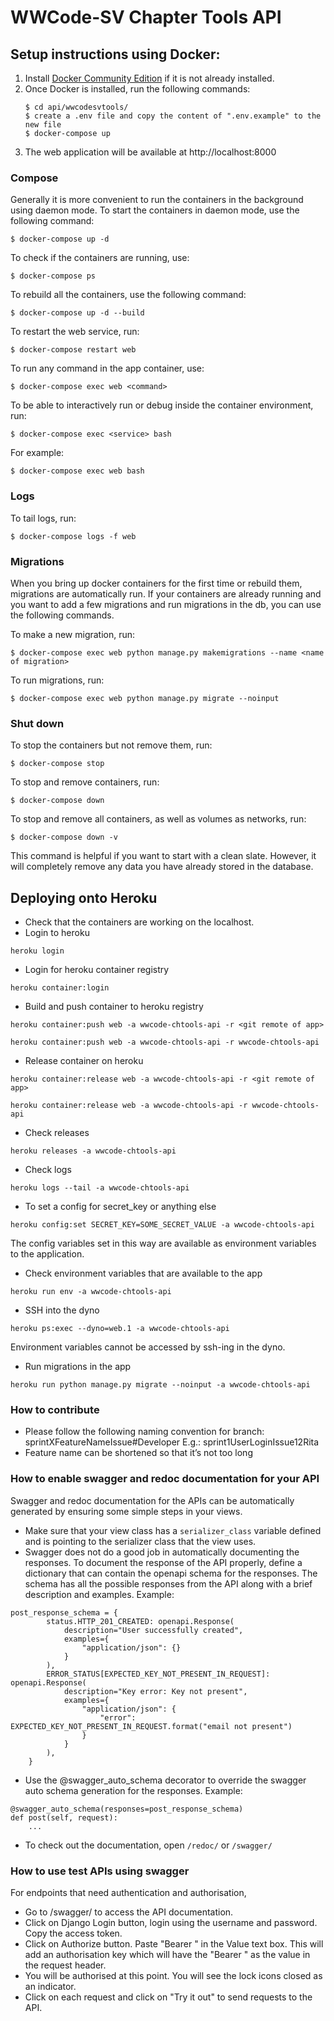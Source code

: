 # WWCode-SV Chapter Tools API

## Setup instructions using Docker:
1. Install [Docker Community Edition](https://docs.docker.com/install/) if it
is not already installed.
1. Once Docker is installed, run the following commands:
    ```
    $ cd api/wwcodesvtools/
    $ create a .env file and copy the content of ".env.example" to the new file
    $ docker-compose up
    ```
1. The web application will be available at http://localhost:8000

### Compose
Generally it is more convenient to run the containers in the background using daemon mode. To start the containers in daemon mode, use the following command:
```
$ docker-compose up -d
```
To check if the containers are running, use:
```
$ docker-compose ps
```
To rebuild all the containers, use the following command:
```
$ docker-compose up -d --build
```
To restart the web service, run:
```
$ docker-compose restart web
```
To run any command in the app container, use:
```
$ docker-compose exec web <command>
```

To be able to interactively run or debug inside the container environment, run:
```
$ docker-compose exec <service> bash
```

For example:
```
$ docker-compose exec web bash
```

### Logs
To tail logs, run:
```
$ docker-compose logs -f web
```

### Migrations
When you bring up docker containers for the first time or rebuild them,
migrations are automatically run. If your containers are already running and
you want to add a few migrations and run migrations in the db, you can use the
following commands.

To make a new migration, run:
```
$ docker-compose exec web python manage.py makemigrations --name <name of migration>
```
To run migrations, run:
```
$ docker-compose exec web python manage.py migrate --noinput
```

### Shut down
To stop the containers but not remove them, run:
```
$ docker-compose stop
```

To stop and remove containers, run:
```
$ docker-compose down
```

To stop and remove all containers, as well as volumes as networks, run:
```
$ docker-compose down -v
```
This command is helpful if you want to start with a clean slate. However, it
will completely remove any data you have already stored in the database.

## Deploying onto Heroku
* Check that the containers are working on the localhost.
* Login to heroku
```
heroku login
```

* Login for heroku container registry
```
heroku container:login
```

* Build and push container to heroku registry
```
heroku container:push web -a wwcode-chtools-api -r <git remote of app>

heroku container:push web -a wwcode-chtools-api -r wwcode-chtools-api
```

* Release container on heroku
```
heroku container:release web -a wwcode-chtools-api -r <git remote of app>

heroku container:release web -a wwcode-chtools-api -r wwcode-chtools-api
```

* Check releases
```
heroku releases -a wwcode-chtools-api
```

* Check logs
```
heroku logs --tail -a wwcode-chtools-api
```

* To set a config for secret_key or anything else
```
heroku config:set SECRET_KEY=SOME_SECRET_VALUE -a wwcode-chtools-api
```
The config variables set in this way are available as environment variables to 
the application.

* Check environment variables that are available to the app
```
heroku run env -a wwcode-chtools-api
```

* SSH into the dyno
```
heroku ps:exec --dyno=web.1 -a wwcode-chtools-api
```
Environment variables cannot be accessed by ssh-ing in the dyno.

* Run migrations in the app
```
heroku run python manage.py migrate --noinput -a wwcode-chtools-api
```

### How to contribute

* Please follow the following naming convention for branch: 
sprintXFeatureNameIssue#Developer
E.g.: sprint1UserLoginIssue12Rita
* Feature name can be shortened so that it’s not too long

### How to enable swagger and redoc documentation for your API

Swagger and redoc documentation for the APIs can be automatically generated by ensuring
some simple steps in your views.
* Make sure that your view class has a `serializer_class` variable defined and is pointing
to the serializer class that the view uses.
* Swagger does not do a good job in automatically documenting the responses. To document the 
response of the API properly, define a dictionary that can contain the openapi schema for the 
responses. The schema has all the possible responses from the API along with a brief description
and examples.
Example:
```
post_response_schema = {
        status.HTTP_201_CREATED: openapi.Response(
            description="User successfully created",
            examples={
                "application/json": {}
            }
        ),
        ERROR_STATUS[EXPECTED_KEY_NOT_PRESENT_IN_REQUEST]: openapi.Response(
            description="Key error: Key not present",
            examples={
                "application/json": {
                    "error": EXPECTED_KEY_NOT_PRESENT_IN_REQUEST.format("email not present")
                }
            }
        ),
    }
```
* Use the @swagger_auto_schema decorator to override the swagger auto schema generation 
for the responses.
Example:
```
@swagger_auto_schema(responses=post_response_schema)
def post(self, request):
    ...
```
* To check out the documentation, open `/redoc/` or `/swagger/`

### How to use test APIs using swagger

For endpoints that need authentication and authorisation,
* Go to /swagger/ to access the API documentation.
* Click on Django Login button, login using the username and password. Copy the access token.
* Click on Authorize button. Paste "Bearer <token>" in the Value text box. This will add an authorisation key which 
will have the "Bearer <token>" as the value in the request header.
* You will be authorised at this point. You will see the lock icons closed as an indicator. 
* Click on each request and click on "Try it out" to send requests to the API.
